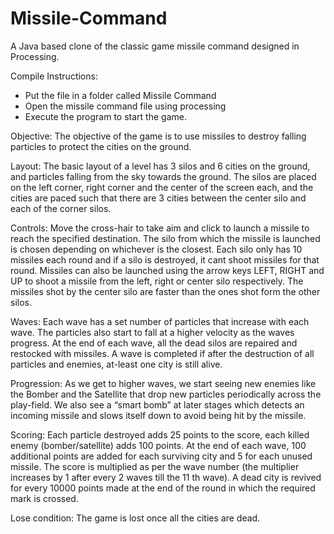 
# Missile-Command
A Java based clone of the classic game missile command designed in Processing.

Compile Instructions:
- Put the file in a folder called Missile Command
- Open the missile command file using processing
- Execute the program to start the game.

Objective:
The objective of the game is to use missiles to destroy falling particles to protect the cities on the
ground.

Layout:
The basic layout of a level has 3 silos and 6 cities on the ground, and particles falling from the sky
towards the ground. The silos are placed on the left corner, right corner and the center of the screen
each, and the cities are paced such that there are 3 cities between the center silo and each of the corner
silos.

Controls:
Move the cross-hair to take aim and click to launch a missile to reach the specified destination. The silo
from which the missile is launched is chosen depending on whichever is the closest.
Each silo only has 10 missiles each round and if a silo is destroyed, it cant shoot missiles for that round.
Missiles can also be launched using the arrow keys LEFT, RIGHT and UP to shoot a missile from the
left, right or center silo respectively. The missiles shot by the center silo are faster than the ones shot
form the other silos.

Waves:
Each wave has a set number of particles that increase with each wave. The particles also start to fall at a
higher velocity as the waves progress.
At the end of each wave, all the dead silos are repaired and restocked with missiles.
A wave is completed if after the destruction of all particles and enemies, at-least one city is still alive.

Progression:
As we get to higher waves, we start seeing new enemies like the Bomber and the Satellite that drop
new particles periodically across the play-field. We also see a “smart bomb” at later stages which
detects an incoming missile and slows itself down to avoid being hit by the missile.

Scoring:
Each particle destroyed adds 25 points to the score, each killed enemy (bomber/satellite) adds 100
points. At the end of each wave, 100 additional points are added for each surviving city and 5 for each
unused missile.
The score is multiplied as per the wave number (the multiplier increases by 1 after every 2 waves till
the 11 th wave).
A dead city is revived for every 10000 points made at the end of the round in which the required mark
is crossed.

Lose condition:
The game is lost once all the cities are dead.

